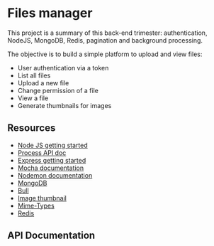 # Files manager
This project is a summary of this back-end trimester: authentication, NodeJS, MongoDB, Redis, pagination and background processing.

The objective is to build a simple platform to upload and view files:
* User authentication via a token
* List all files
* Upload a new file
* Change permission of a file
* View a file
* Generate thumbnails for images

## Resources
* [Node JS getting started](https://nodejs.org/en/docs/guides/getting-started-guide)
* [Process API doc](https://node.readthedocs.io/en/latest/api/process/)
* [Express getting started](https://expressjs.com/en/starter/installing.html)
* [Mocha documentation](https://mochajs.org/)
* [Nodemon documentation](https://github.com/remy/nodemon#nodemon)
* [MongoDB](https://github.com/mongodb/node-mongodb-native)
* [Bull](https://github.com/OptimalBits/bull)
* [Image thumbnail](https://www.npmjs.com/package/image-thumbnail)
* [Mime-Types](https://www.npmjs.com/package/mime-types)
* [Redis](https://github.com/redis/node-redis)

## API Documentation
